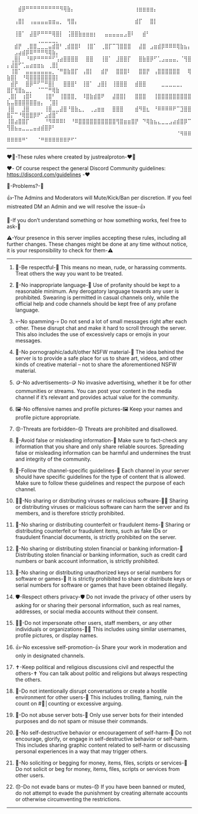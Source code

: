 
⠀⠀⠀⣾⡿⠛⠛⠛⠛⠛⠛⠛⠛⠛⠻⢿⣷⡄⠀⠀⠀⠀⠀⠀⠀⠀⠀⠀⠀⠀⠀⠀⠀⠀⢰⣶⣶⣶⣶⡄⠀⠀⠀⠀⠀⠀⠀⠀⠀⠀⠀⠀⠀⠀⠀⠀⠀⠀⠀⠀⠀⠀⠀⠀⠀
⠀⠀⢠⣿⡇⠀⢠⣤⣤⣤⣤⣶⣶⣤⡀⠀⢻⣿⡄⠀⠀⠀⠀⠀⠀⠀⠀⠀⠀⠀⠀⠀⠀⠀⣾⡏⠀⠀⣿⡇⠀⠀⠀⠀⠀⠀⠀⠀⠀⠀⠀⠀⠀⠀⠀⠀⠀⠀⠀⠀⠀⠀⠀⠀⠀
⠀⠀⢸⣿⠁⠀⣼⣿⠟⠛⠛⠛⢿⣿⡇⠀⢨⣿⣿⣷⣶⣶⣶⡆⠀⠀⣤⣤⣤⣤⣤⣠⣿⠇⠀⠀⣾⠃⠀⠀⠀⠀⠀⠀⠀⠀⠀⠀⠀⠀⠀⠀⠀⠀⠀⠀⠀⢀⣀⣀⣀⣀⡀⠀⠀⠀⠀
⠀⠀⣾⡟⠀⢀⣿⣿⣀⣀⣀⣤⣾⣿⠃⢀⣾⣿⣿⠇⠀⢸⣿⠁⠀⢀⣿⡏⠉⢹⣿⣿⣿⠀⠀⣼⣿⠀⣠⣶⣾⡿⠿⠿⠿⢿⣷⣦⡄⠀⠀⣠⣴⣾⡿⠿⠛⠛⠛⠻⢿⣷⡄⠀⠀
⠀⢀⣿⡇⠀⠘⠿⠟⠛⠛⠛⠛⠋⢡⣴⣿⣿⣿⣿⠀⠀⣿⣿⠀⠀⢸⣿⠁⠀⣸⣿⣿⡏⠀⠀⣿⣷⣿⡿⠋⢁⣠⣤⣤⣤⡀⠈⢻⣿⡄⣼⣿⠋⢁⣤⣴⣶⣶⣦⠀⢀⣿⡇⠀⠀
⠀⢸⣿⠁⠀⣤⣤⣤⣤⣤⣤⣤⡀⠈⠛⣿⣷⣿⡏⠀⢠⣿⡇⠀⠀⣾⡟⠀⠀⣿⣿⣿⠇⠀⠀⣿⣿⡟⠀⢠⣿⣿⣿⣿⣿⣿⠀⠀⢿⣷⣿⡇⠀⠘⢿⣿⣿⣿⣿⣿⣿⣿⡇⠀⠀
⠀⣾⡟⠀⠀⣿⡿⠛⠋⠉⠛⣿⡇⠀⠀⣿⣿⣿⠃⠀⢸⣿⠁⠀⣰⣿⡇⠀⢸⣿⣿⣿⠀⠀⣾⣿⣿⠀⠀⠀⠀⣀⣀⣀⣀⣀⡀⠀⠀⣿⡏⢻⣿⣦⣀⡀⠀⠈⠉⠉⠛⢿⣷⠀⠀⠀
⢀⣿⡇⠀⢰⣿⠇⠀⠀⠀⢸⣿⠃⠀⢸⣿⣿⣿⡀⠀⠸⣿⣷⣾⣿⠟⠀⠀⣼⣿⣿⡇⠀⠀⣿⣿⣿⠀⠀⢸⣿⣿⣿⣿⣿⣿⣿⣿⣿⣧⣤⣿⣿⣿⣿⣿⣿⣶⡄⠀⢈⣿⡇⠀⠀
⢸⣿⠀⠀⣸⣿⠀⠀⠀⠀⢸⣿⣀⣀⣼⣿⠘⣿⣷⣄⡀⠀⢀⣠⣶⣶⠀⠀⣿⣿⣿⠀⠀⠀⣾⠻⣿⣆⠀⠘⠿⠿⠿⠿⠟⠉⣹⣿⣿⣿⡍⠉⠘⢿⣿⣿⡿⠟⠁⣠⣾⣿⠁⠀⠀
⢸⣿⣴⣿⣿⡏⠀⠀⠀⠀⠘⠻⠿⠿⠿⠇⠀⠘⠿⣿⣿⣿⣿⣿⣿⣿⣿⣿⣿⢻⣿⣶⣶⣿⡟⠀⠙⢿⣷⣦⣄⣀⣀⣠⣴⣾⣿⡿⠉⢻⣿⣦⣤⣀⣀⣀⣤⣴⣾⣿⡿⠃⠀⠀⠀
⠀⠀⠀⠀⠀⠀⠀⠀⠀⠀⠀⠀⠀⠀⠀⠀⠀⠀⠀⠀⠀⠀⠀⠀⠀⠀⠀⠀⠀⠀⠀⠀⠀⠀⠀⠀⠀⠀⠀⠀⠀⠀⠀⠀⠀⠈⠻⠿⠿⠿⠿⠿⠿⠛⠁⠀⠀⠈⠛⠿⠿⠿⠿⠿⠿⠟⠋⠁

----------------------------------------------------------------------------------------------------------------------------------------------------------------------------------

❤️‍🔥-These rules where created by justrealproton-❤️‍🔥

❤️- Of course respect  the general Discord Community guidelines: https://discord.com/guidelines -❤️

🤔-Problems?-🤔

👍-The Admins and Moderators will Mute/Kick/Ban per discretion. If you feel mistreated DM an Admin and we will resolve the issue-👍

🤷-If you don’t understand something or how something works, feel free to ask-🤷

⚠️-Your presence in this server implies accepting these rules, including all further changes. These changes might be done at any time without notice, 
it is your responsibility to check for them-⚠️

----------------------------------------------------------------------------------------------------------------------------------------------------------------------------------

1. 🫡-Be respectful-🫡
This means no mean, rude, or harassing comments. Treat others the way you want to be treated.

2. 🚫-No inappropriate language-🚫
Use of profanity should be kept to a reasonable minimum. Any derogatory language towards any user 
is prohibited. Swearing is permitted in casual channels only, while the official help and code channels 
should be kept free of any profane language.

3. 💀-No spamming-💀
Do not send a lot of small messages right after each other. These disrupt chat and make it hard to 
scroll through the server. This also includes the use of excessively caps or emojis in your messages.

4. 🔞-No pornographic/adult/other NSFW material-🔞
The idea behind the server is to provide a safe place for us to share art, videos, and other kinds 
of creative material – not to share the aforementioned NSFW material.

5. 🪙-No advertisements-🪙
No invasive advertising, whether it be for other communities or streams. You can post your content 
in the media channel if it’s relevant and provides actual value for the community.

6. 🖼️-No offensive names and profile pictures-🖼️
Keep your names and profile picture appropriate.

7. 😡-Threats are forbidden-😡
Threats are prohibited and disallowed.

8. 📄-Avoid false or misleading information-📄
Make sure to fact-check any information that you share and only share reliable sources. Spreading 
false or misleading information can be harmful and undermines the trust and integrity of the community.

9. 🦮-Follow the channel-specific guidelines-🦮
Each channel in your server should have specific guidelines for the type of content that is allowed. 
Make sure to follow these guidelines and respect the purpose of each channel.

10. 👨‍💻-No sharing or distributing viruses or malicious software-👨‍💻
Sharing or distributing viruses or malicious software can harm the server and its members, and is therefore 
strictly prohibited.

11. 🪪-No sharing or distributing counterfeit or fraudulent items-🪪
Sharing or distributing counterfeit or fraudulent items, such as fake IDs or fraudulent financial documents, 
is strictly prohibited on the server.

12. 🏦-No sharing or distributing stolen financial or banking information-🏦
Distributing stolen financial or banking information, such as credit card numbers or bank account information,
is strictly prohibited.

13. 🔑-No sharing or distributing unauthorized keys or serial numbers for software or games-🔑
It is strictly prohibited to share or distribute keys or serial numbers for software or games that have been
obtained illegally.

14. 🛡️-Respect others privacy-🛡️
Do not invade the privacy of other users by asking for or sharing their personal information, such as real names, 
addresses, or social media accounts without their consent.

15. 🕵️‍♂️-Do not impersonate other users, staff members, or any other individuals or organizations-🕵️‍♂️
This includes using similar usernames, profile pictures, or display names.

16. 👍-No excessive self-promotion-👍
Share your work in moderation and only in designated channels.

17. ✝️-Keep political and religious discussions civil and respectful the others-✝️
You can talk about politic and religions but always respecting the others.

18. 🤡-Do not intentionally disrupt conversations or create a hostile environment for other users-🤡
This includes trolling, flaming, ruin the count on #🔢│counting or excessive arguing.

19. 🤖-Do not abuse server bots-🤖
Only use server bots for their intended purposes and do not spam or misuse their commands.

20. 🔪-No self-destructive behavior or encouragement of self-harm-🔪
Do not encourage, glorify, or engage in self-destructive behavior or self-harm. This includes sharing graphic 
content related to self-harm or discussing personal experiences in a way that may trigger others.

21. 🙏-No soliciting or begging for money, items, files, scripts or services-🙏
Do not solicit or beg for money, items, files, scripts or services from other users.

22. 😞-Do not evade bans or mutes-😞
If you have been banned or muted, do not attempt to evade the punishment by creating alternate accounts
or otherwise circumventing the restrictions.

----------------------------------------------------------------------------------------------------------------------------------------------------------------------------------

